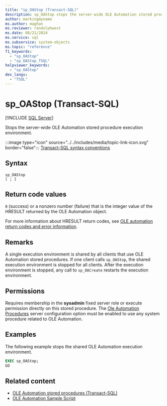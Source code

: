 ```yaml
---
title: "sp_OAStop (Transact-SQL)"
description: sp_OAStop stops the server-wide OLE Automation stored procedure execution environment.
author: markingmyname
ms.author: maghan
ms.reviewer: randolphwest
ms.date: 08/21/2024
ms.service: sql
ms.subservice: system-objects
ms.topic: "reference"
f1_keywords:
  - "sp_OAStop"
  - "sp_OAStop_TSQL"
helpviewer_keywords:
  - "sp_OAStop"
dev_langs:
  - "TSQL"
---
```

# sp_OAStop (Transact-SQL)

[!INCLUDE [SQL Server](../../includes/applies-to-version/sqlserver.md)]

Stops the server-wide OLE Automation stored procedure execution environment.

:::image type="icon" source="../../includes/media/topic-link-icon.svg" border="false"::: [Transact-SQL syntax conventions](../../t-sql/language-elements/transact-sql-syntax-conventions-transact-sql.md)

## Syntax

```syntaxsql
sp_OAStop
[ ; ]
```

## Return code values

`0` (success) or a nonzero number (failure) that is the integer value of the HRESULT returned by the OLE Automation object.

For more information about HRESULT return codes, see [OLE automation return codes and error information](../stored-procedures/ole-automation-return-codes-and-error-information.md).

## Remarks

A single execution environment is shared by all clients that use OLE Automation stored procedures. If one client calls `sp_OAStop`, the shared execution environment is stopped for all clients. After the execution environment is stopped, any call to `sp_OACreate` restarts the execution environment.

## Permissions

Requires membership in the **sysadmin** fixed server role or execute permission directly on this stored procedure. The [Ole Automation Procedures](../../database-engine/configure-windows/ole-automation-procedures-server-configuration-option.md) server configuration option must be enabled to use any system procedure related to OLE Automation.

## Examples

The following example stops the shared OLE Automation execution environment.

```sql
EXEC sp_OAStop;
GO
```

## Related content

- [OLE Automation stored procedures (Transact-SQL)](ole-automation-stored-procedures-transact-sql.md)
- [OLE Automation Sample Script](../stored-procedures/ole-automation-sample-script.md)

